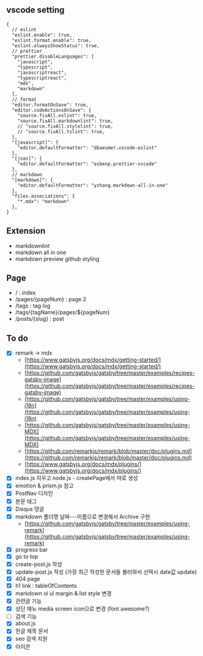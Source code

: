 ## vscode setting

```
{
  // eslint
  "eslint.enable": true,
  "eslint.format.enable": true,
  "eslint.alwaysShowStatus": true,
  // prettier
  "prettier.disableLanguages": [
    "javascript",
    "typescript",
    "javascriptreact",
    "typescriptreact",
    "mdx",
    "markdown"
  ],
  // format
  "editor.formatOnSave": true,
  "editor.codeActionsOnSave": {
    "source.fixAll.eslint": true,
    "source.fixAll.markdownlint": true,
    // "source.fixAll.stylelint": true,
    // "source.fixAll.tslint": true,
  },
  "[javascript]": {
    "editor.defaultFormatter": "dbaeumer.vscode-eslint"
  },
  "[json]": {
    "editor.defaultFormatter": "esbenp.prettier-vscode"
  },
  // markdown
  "[markdown]": {
    "editor.defaultFormatter": "yzhang.markdown-all-in-one"
  },
  "files.associations": {
    "*.mdx": "markdown"
  },
}
```

## Extension

- markdownlint
- markdown all in one
- markdown preview github styling

## Page

- / : index
- /pages/{pageNum} : page 2
- /tags : tag log
- /tags/{tagName}/pages/\${pageNum}
- /posts/{slug} : post

## To do

- [x] remark -> mdx
  - [https://www.gatsbyjs.org/docs/mdx/getting-started/](https://www.gatsbyjs.org/docs/mdx/getting-started/)
  - [https://github.com/gatsbyjs/gatsby/tree/master/examples/recipes-gatsby-image](https://github.com/gatsbyjs/gatsby/tree/master/examples/recipes-gatsby-image)
  - [https://github.com/gatsbyjs/gatsby/tree/master/examples/using-i18n](https://github.com/gatsbyjs/gatsby/tree/master/examples/using-i18n)
  - [https://github.com/gatsbyjs/gatsby/tree/master/examples/using-MDX](https://github.com/gatsbyjs/gatsby/tree/master/examples/using-MDX)
  - [https://github.com/remarkjs/remark/blob/master/doc/plugins.md](https://github.com/remarkjs/remark/blob/master/doc/plugins.md)
  - [https://www.gatsbyjs.org/docs/mdx/plugins/](https://www.gatsbyjs.org/docs/mdx/plugins/)
- [x] index.js 지우고 node.js - createPage에서 따로 생성
- [x] emotion & prism.js 참고
- [x] PostNav 디자인
- [x] 본문 태그
- [x] Disqus 댓글
- [x] markdown 폴더명 날짜---이름으로 변경해서 Archive 구현
  - [https://github.com/gatsbyjs/gatsby/tree/master/examples/using-remark](https://github.com/gatsbyjs/gatsby/tree/master/examples/using-remark)
- [x] progress bar
- [x] go to top
- [x] create-post.js 작성
- [x] update-post.js 작성 (가장 최근 작성한 문서들 불러와서 선택시 date값 update)
- [x] 404 page
- [x] h1 link : tableOfContents
- [x] markdown ol ul margin & list style 변경
- [x] 관련글 기능
- [x] 상단 메뉴 media screen icon으로 변경 (font awesome?)
- [ ] 검색 기능
- [x] about.js
- [x] 한글 제목 문서
- [x] seo 검색 지원
- [x] 아이콘
